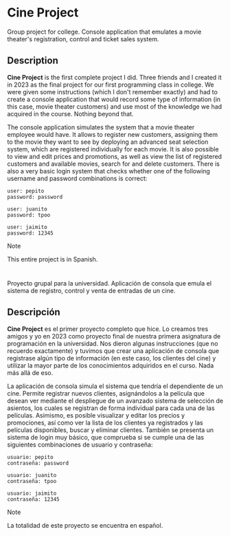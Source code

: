 # Cine Project

<!-- Insignias que ya tendré que ver después si meto o no -->
<!-- [![build](https://github.com/aseprite/aseprite/actions/workflows/build.yml/badge.svg)](https://github.com/aseprite/aseprite/actions/workflows/build.yml)
[![Translation Status](https://hosted.weblate.org/widget/aseprite/aseprite/svg-badge.svg)](https://hosted.weblate.org/engage/aseprite/)
[![Discourse Community](https://img.shields.io/badge/discourse-community-brightgreen.svg?style=flat)](https://community.aseprite.org/)
[![Discord Server](https://discordapp.com/api/guilds/324979738533822464/embed.png)](https://discord.gg/Yb2CeX8) -->

Group project for college. Console application that emulates a movie theater's registration, control and ticket sales system.

## Description

**Cine Project** is the first complete project I did. Three friends and I created it in 2023 as the final project for our first programming class in college. We were given some instructions (which I don't remember exactly) and had to create a console application that would record some type of information (in this case, movie theater customers) and use most of the knowledge we had acquired in the course. Nothing beyond that.

The console application simulates the system that a movie theater employee would have. It allows to register new customers, assigning them to the movie they want to see by deploying an advanced seat selection system, which are registered individually for each movie. It is also possible to view and edit prices and promotions, as well as view the list of registered customers and available movies, search for and delete customers. There is also a very basic login system that checks whether one of the following username and password combinations is correct:

```
user: pepito
password: password
```

```
user: juanito
password: tpoo
```

```
user: jaimito
password: 12345
```

> [!NOTE]
> This entire project is in Spanish.

# 

Proyecto grupal para la universidad. Aplicación de consola que emula el sistema de registro, control y venta de entradas de un cine.

## Descripción

**Cine Project** es el primer proyecto completo que hice. Lo creamos tres amigos y yo en 2023 como proyecto final de nuestra primera asignatura de programación en la universidad. Nos dieron algunas instrucciones (que no recuerdo exactamente) y tuvimos que crear una aplicación de consola que registrase algún tipo de información (en este caso, los clientes del cine) y utilizar la mayor parte de los conocimientos adquiridos en el curso. Nada más allá de eso.

La aplicación de consola simula el sistema que tendría el dependiente de un cine. Permite registrar nuevos clientes, asignándolos a la película que desean ver mediante el despliegue de un avanzado sistema de selección de asientos, los cuales se registran de forma individual para cada una de las películas. Asimismo, es posible visualizar y editar los precios y promociones, así como ver la lista de los clientes ya registrados y las películas disponibles, buscar y eliminar clientes. También se presenta un sistema de login muy básico, que comprueba si se cumple una de las siguientes combinaciones de usuario y contraseña: 

```
usuario: pepito
contraseña: password
```

```
usuario: juanito
contraseña: tpoo
```

```
usuario: jaimito
contraseña: 12345
```

> [!NOTE]
> La totalidad de este proyecto se encuentra en español.
